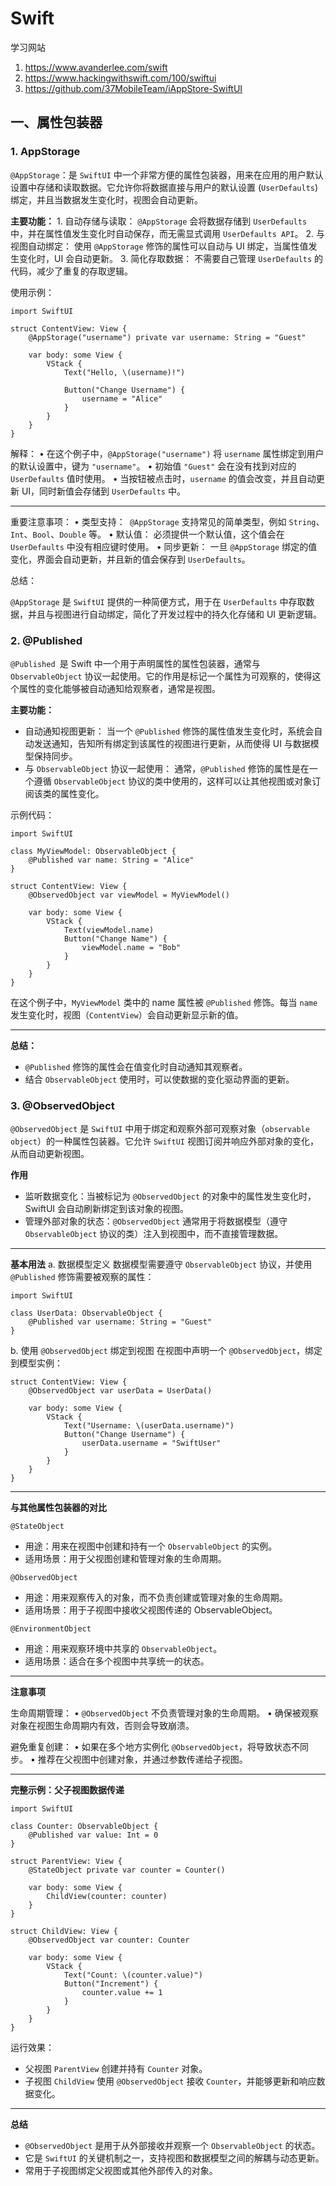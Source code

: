 # Swift
学习网站
1. https://www.avanderlee.com/swift
2. https://www.hackingwithswift.com/100/swiftui
3. https://github.com/37MobileTeam/iAppStore-SwiftUI

## 一、属性包装器
### 1. AppStorage

`@AppStorage`：是 `SwiftUI` 中一个非常方便的属性包装器，用来在应用的用户默认设置中存储和读取数据。它允许你将数据直接与用户的默认设置 (`UserDefaults`) 绑定，并且当数据发生变化时，视图会自动更新。

**主要功能：**
	1. 自动存储与读取： `@AppStorage` 会将数据存储到 `UserDefaults` 中，并在属性值发生变化时自动保存，而无需显式调用 `UserDefaults API`。
	2. 与视图自动绑定： 使用 `@AppStorage` 修饰的属性可以自动与 UI 绑定，当属性值发生变化时，UI 会自动更新。
	3. 简化存取数据： 不需要自己管理 `UserDefaults` 的代码，减少了重复的存取逻辑。
	
使用示例：	
	
```
import SwiftUI

struct ContentView: View {
    @AppStorage("username") private var username: String = "Guest"

    var body: some View {
        VStack {
            Text("Hello, \(username)!")
            
            Button("Change Username") {
                username = "Alice"
            }
        }
    }
}
```
解释：
	•	在这个例子中，`@AppStorage("username")` 将 `username` 属性绑定到用户的默认设置中，键为 `"username"`。
	•	初始值 `"Guest"` 会在没有找到对应的 `UserDefaults` 值时使用。
	•	当按钮被点击时，`username` 的值会改变，并且自动更新 UI，同时新值会存储到 `UserDefaults` 中。

-------

重要注意事项：
	•	类型支持：` @AppStorage` 支持常见的简单类型，例如 `String`、`Int`、`Bool`、`Double` 等。
	•	默认值： 必须提供一个默认值，这个值会在 `UserDefaults` 中没有相应键时使用。
	•	同步更新： 一旦 `@AppStorage` 绑定的值变化，界面会自动更新，并且新的值会保存到 `UserDefaults`。

总结：

`@AppStorage` 是 `SwiftUI` 提供的一种简便方式，用于在 `UserDefaults` 中存取数据，并且与视图进行自动绑定，简化了开发过程中的持久化存储和 UI 更新逻辑。

### 2. @Published
`@Published `是 Swift 中一个用于声明属性的属性包装器，通常与 `ObservableObject` 协议一起使用。它的作用是标记一个属性为可观察的，使得这个属性的变化能够被自动通知给观察者，通常是视图。

**主要功能：**
* 	自动通知视图更新： 当一个 `@Published` 修饰的属性值发生变化时，系统会自动发送通知，告知所有绑定到该属性的视图进行更新，从而使得 UI 与数据模型保持同步。
* 	与 `ObservableObject` 协议一起使用： 通常，`@Published` 修饰的属性是在一个遵循 `ObservableObject` 协议的类中使用的，这样可以让其他视图或对象订阅该类的属性变化。

示例代码：

```
import SwiftUI

class MyViewModel: ObservableObject {
    @Published var name: String = "Alice"
}

struct ContentView: View {
    @ObservedObject var viewModel = MyViewModel()

    var body: some View {
        VStack {
            Text(viewModel.name)
            Button("Change Name") {
                viewModel.name = "Bob"
            }
        }
    }
}
```
在这个例子中，`MyViewModel` 类中的 name 属性被 `@Published` 修饰。每当 `name` 发生变化时，视图（`ContentView`）会自动更新显示新的值。

-------

**总结：**
* 	`@Published` 修饰的属性会在值变化时自动通知其观察者。
* 	结合 `ObservableObject` 使用时，可以使数据的变化驱动界面的更新。

### 3. @ObservedObject
`@ObservedObject` 是 `SwiftUI` 中用于绑定和观察外部可观察对象（`observable object`）的一种属性包装器。它允许 `SwiftUI` 视图订阅并响应外部对象的变化，从而自动更新视图。

**作用**
* 监听数据变化：当被标记为 `@ObservedObject` 的对象中的属性发生变化时，SwiftUI 会自动刷新绑定到该对象的视图。
* 管理外部对象的状态：`@ObservedObject` 通常用于将数据模型（遵守 `ObservableObject` 协议的类）注入到视图中，而不直接管理数据。

-------

**基本用法**
	a. 数据模型定义
	数据模型需要遵守 `ObservableObject` 协议，并使用 `@Published` 修饰需要被观察的属性：
	
```
import SwiftUI

class UserData: ObservableObject {
    @Published var username: String = "Guest"
}
```
    
b. 使用 `@ObservedObject` 绑定到视图
在视图中声明一个 `@ObservedObject`，绑定到模型实例：

```
struct ContentView: View {
    @ObservedObject var userData = UserData()
    
    var body: some View {
        VStack {
            Text("Username: \(userData.username)")
            Button("Change Username") {
                userData.username = "SwiftUser"
            }
        }
    }
}
```

-------

**与其他属性包装器的对比**

`@StateObject`
* 	用途：用来在视图中创建和持有一个 `ObservableObject` 的实例。
* 	适用场景：用于父视图创建和管理对象的生命周期。

`@ObservedObject`
* 	用途：用来观察传入的对象，而不负责创建或管理对象的生命周期。
* 适用场景：用于子视图中接收父视图传递的 ObservableObject。

`@EnvironmentObject`
* 	用途：用来观察环境中共享的 `ObservableObject`。
* 	适用场景：适合在多个视图中共享统一的状态。

-------

**注意事项**

生命周期管理：
 	•	`@ObservedObject` 不负责管理对象的生命周期。
	•	确保被观察对象在视图生命周期内有效，否则会导致崩溃。
	
避免重复创建：
	•	如果在多个地方实例化 `@ObservedObject`，将导致状态不同步。
	•	推荐在父视图中创建对象，并通过参数传递给子视图。

-------

**完整示例：父子视图数据传递**


```
import SwiftUI

class Counter: ObservableObject {
    @Published var value: Int = 0
}

struct ParentView: View {
    @StateObject private var counter = Counter()
    
    var body: some View {
        ChildView(counter: counter)
    }
}

struct ChildView: View {
    @ObservedObject var counter: Counter
    
    var body: some View {
        VStack {
            Text("Count: \(counter.value)")
            Button("Increment") {
                counter.value += 1
            }
        }
    }
}
```
运行效果：
* 	父视图 `ParentView` 创建并持有 `Counter` 对象。
* 	子视图 `ChildView` 使用 `@ObservedObject` 接收 `Counter`，并能够更新和响应数据变化。

-------
**总结**
* 	`@ObservedObject` 是用于从外部接收并观察一个 `ObservableObject` 的状态。
* 	它是 `SwiftUI` 的关键机制之一，支持视图和数据模型之间的解耦与动态更新。
* 	常用于子视图绑定父视图或其他外部传入的对象。